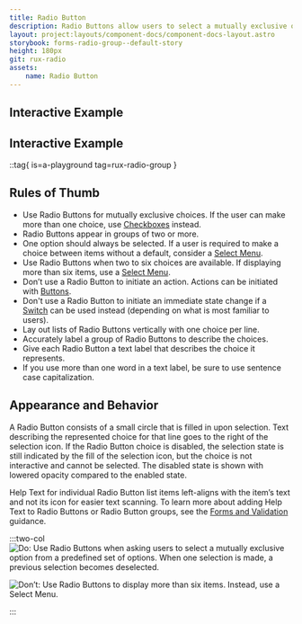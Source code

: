 ```yaml
---
title: Radio Button
description: Radio Buttons allow users to select a mutually exclusive option from a predefined set of options. When one selection is made, the previous selection becomes deselected. One option should always be selected.
layout: project:layouts/component-docs/component-docs-layout.astro
storybook: forms-radio-group--default-story
height: 180px
git: rux-radio
assets:
    name: Radio Button
---
```

## Interactive Example

## Interactive Example

::tag{ is=a-playground tag=rux-radio-group }

## Rules of Thumb

- Use Radio Buttons for mutually exclusive choices. If the user can make more than one choice, use [Checkboxes](/components/checkbox) instead.
- Radio Buttons appear in groups of two or more.
- One option should always be selected. If a user is required to make a choice between items without a default, consider a [Select Menu](/components/select).
- Use Radio Buttons when two to six choices are available. If displaying more than six items, use a [Select Menu](/components/select).
- Don’t use a Radio Button to initiate an action. Actions can be initiated with [Buttons](/components/button).
- Don't use a Radio Button to initiate an immediate state change if a [Switch](/components/switch) can be used instead (depending on what is most familiar to users).
- Lay out lists of Radio Buttons vertically with one choice per line.
- Accurately label a group of Radio Buttons to describe the choices.
- Give each Radio Button a text label that describes the choice it represents.
- If you use more than one word in a text label, be sure to use sentence case capitalization.

## Appearance and Behavior

A Radio Button consists of a small circle that is filled in upon selection. Text describing the represented choice for that line goes to the right of the selection icon. If the Radio Button choice is disabled, the selection state is still indicated by the fill of the selection icon, but the choice is not interactive and cannot be selected. The disabled state is shown with lowered opacity compared to the enabled state.

Help Text for individual Radio Button list items left-aligns with the item’s text and not its icon for easier text scanning. To learn more about adding Help Text to Radio Buttons or Radio Button groups, see the [Forms and Validation](/patterns/forms-and-validation) guidance.

:::two-col
![Do: Use Radio Buttons when asking users to select a mutually exclusive option from a predefined set of options. When one selection is made, a previous selection becomes deselected.](/img/components/radio-buttons-do-1.png "Do: Use Radio Buttons when asking users to select a mutually exclusive option from a predefined set of options. When one selection is made, a previous selection becomes deselected.")

![Don’t: Use Radio Buttons to display more than six items. Instead, use a Select Menu.](/img/components/radio-buttons-dont-1.png "Don’t: Use Radio Buttons to display more than six items. Instead, use a Select Menu.")

:::
